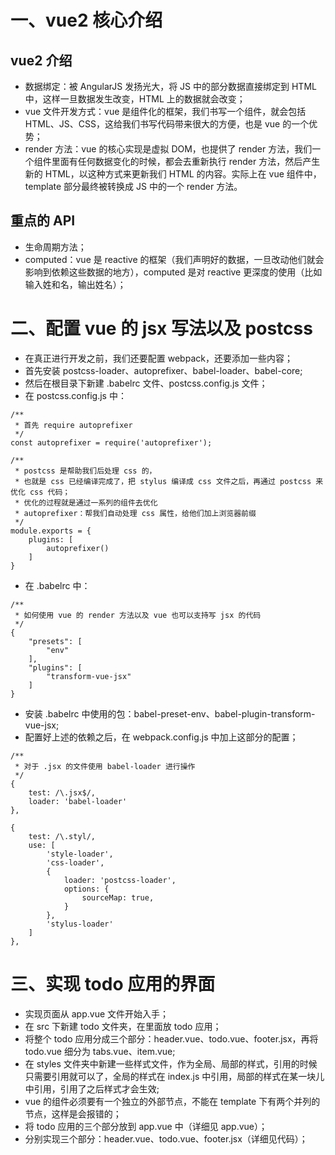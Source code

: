 # 一、vue2 核心介绍
## vue2 介绍
- 数据绑定：被 AngularJS 发扬光大，将 JS 中的部分数据直接绑定到 HTML 中，这样一旦数据发生改变，HTML 上的数据就会改变；
- vue 文件开发方式：vue 是组件化的框架，我们书写一个组件，就会包括 HTML、JS、CSS，这给我们书写代码带来很大的方便，也是 vue 的一个优势；
- render 方法：vue 的核心实现是虚拟 DOM，也提供了 render 方法，我们一个组件里面有任何数据变化的时候，都会去重新执行 render 方法，然后产生新的 HTML，以这种方式来更新我们 HTML 的内容。实际上在 vue 组件中，template 部分最终被转换成 JS 中的一个 render 方法。

## 重点的 API
- 生命周期方法；
- computed：vue 是 reactive 的框架（我们声明好的数据，一旦改动他们就会影响到依赖这些数据的地方），computed 是对 reactive 更深度的使用（比如输入姓和名，输出姓名）；

# 二、配置 vue 的 jsx 写法以及 postcss
- 在真正进行开发之前，我们还要配置 webpack，还要添加一些内容；
- 首先安装 postcss-loader、autoprefixer、babel-loader、babel-core;
- 然后在根目录下新建 .babelrc 文件、postcss.config.js 文件；
- 在 postcss.config.js 中：

```
/**
 * 首先 require autoprefixer
 */
const autoprefixer = require('autoprefixer');

/**
 * postcss 是帮助我们后处理 css 的，
 * 也就是 css 已经编译完成了，把 stylus 编译成 css 文件之后，再通过 postcss 来优化 css 代码；
 * 优化的过程就是通过一系列的组件去优化
 * autoprefixer：帮我们自动处理 css 属性，给他们加上浏览器前缀
 */
module.exports = {
    plugins: [
        autoprefixer()
    ]
}
```
- 在 .babelrc 中：

```
/**
 * 如何使用 vue 的 render 方法以及 vue 也可以支持写 jsx 的代码
 */
{
    "presets": [
        "env"
    ],
    "plugins": [
        "transform-vue-jsx"
    ]
}
```
- 安装 .babelrc 中使用的包：babel-preset-env、babel-plugin-transform-vue-jsx;
- 配置好上述的依赖之后，在 webpack.config.js 中加上这部分的配置；

```
/**
 * 对于 .jsx 的文件使用 babel-loader 进行操作
 */
{
    test: /\.jsx$/,
    loader: 'babel-loader'
},
```

```
{
    test: /\.styl/,
    use: [
        'style-loader',
        'css-loader',
        {
            loader: 'postcss-loader',
            options: {
                sourceMap: true,
            }
        },
        'stylus-loader'
    ]
},
```

# 三、实现 todo 应用的界面
- 实现页面从 app.vue 文件开始入手；
- 在 src 下新建 todo 文件夹，在里面放 todo 应用；
- 将整个 todo 应用分成三个部分：header.vue、todo.vue、footer.jsx，再将 todo.vue 细分为 tabs.vue、item.vue;
- 在 styles 文件夹中新建一些样式文件，作为全局、局部的样式，引用的时候只需要引用就可以了，全局的样式在 index.js 中引用，局部的样式在某一块儿中引用，引用了之后样式才会生效;
- vue 的组件必须要有一个独立的外部节点，不能在 template 下有两个并列的节点，这样是会报错的；
- 将 todo 应用的三个部分放到 app.vue 中（详细见 app.vue）；
- 分别实现三个部分：header.vue、todo.vue、footer.jsx（详细见代码）；
